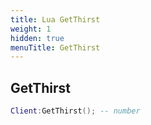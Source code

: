 ```yaml
---
title: Lua GetThirst
weight: 1
hidden: true
menuTitle: GetThirst
---
```

## GetThirst
```lua
Client:GetThirst(); -- number
```